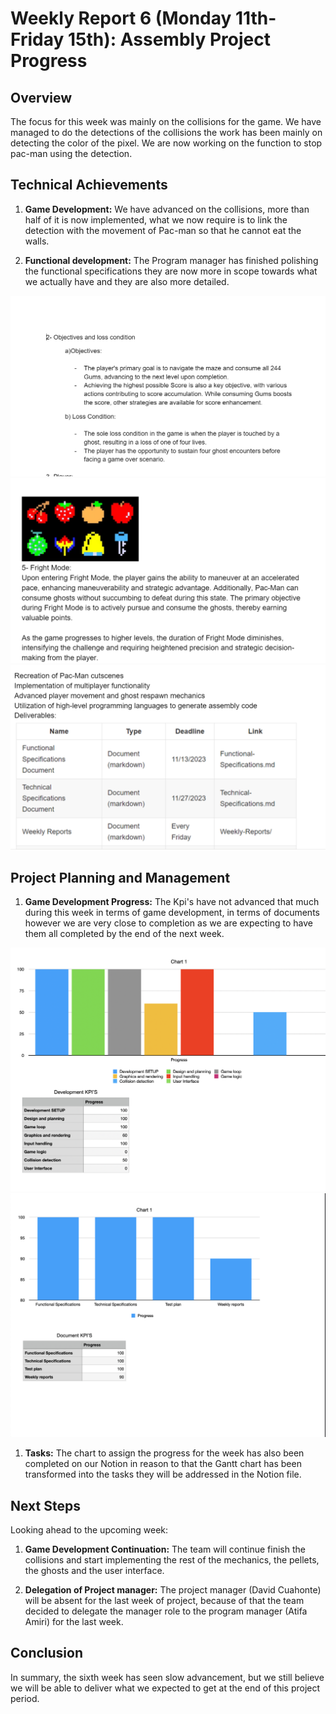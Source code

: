 # Weekly Report 6 (Monday 11th-Friday 15th): Assembly Project Progress

## Overview

The focus for this week was mainly on the collisions for the game. We have managed to do the detections of the collisions the work has been mainly on detecting the color of the pixel. We are now working on the function to stop pac-man using the detection.

## Technical Achievements

1. **Game Development:** We have advanced on the collisions, more than half of it is now implemented, what we now require is to link the detection with the movement of Pac-man so that he cannot eat the walls.

2. **Functional development:** The Program manager has finished polishing the functional specifications they are now more in scope towards what we actually have and they are also more detailed.

![Functional](/images/Functional1.png)
![Functional](/images/Functional2.png)
![Functional](/images/Functional3.png)

## Project Planning and Management

1. **Game Development Progress:** The Kpi's have not advanced that much during this week in terms of game development, in terms of documents however we are very close to completion as we are expecting to have them all completed by the end of the next week.

![KPI Progress](/images/KPI11.png)
![KPI Progress](/images/KPI12.png)

1. **Tasks:** The chart to assign the progress for the week has also been completed on our Notion in reason to that the Gantt chart has been transformed into the tasks they will be addressed in the Notion file.

## Next Steps

Looking ahead to the upcoming week:

1. **Game Development Continuation:** The team will continue finish the collisions and start implementing the rest of the mechanics, the pellets, the ghosts and the user interface.

2. **Delegation of Project manager:** The project manager (David Cuahonte) will be absent for the last week of project, because of that the team decided to delegate the manager role to the program manager (Atifa Amiri) for the last week.

## Conclusion

In summary, the sixth week has seen slow advancement, but we still believe we will be able to deliver what we expected to get at the end of this project period.
